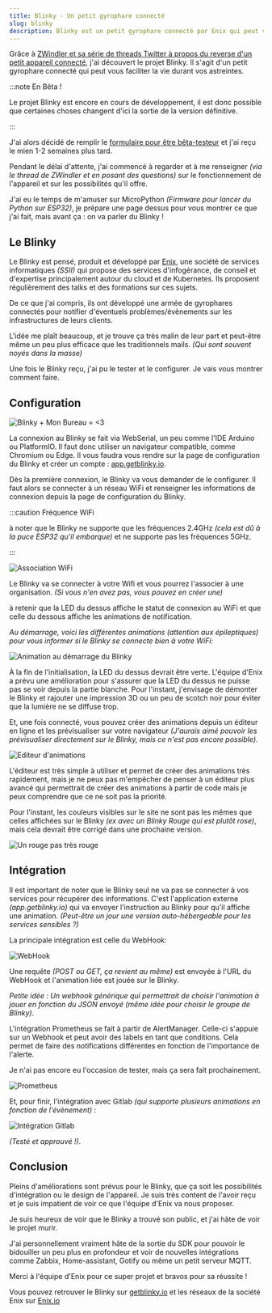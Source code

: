 ```yaml
---
title: Blinky - Un petit gyrophare connecté
slug: blinky
description: Blinky est un petit gyrophare connecté par Enix qui peut vous faciliter la vie durant vos astreintes
---
```


Grâce à [ZWindler et sa série de threads Twitter à propos du reverse d'un petit appareil connecté](https://blog.zwindler.fr/2023/06/16/reverse-blinky-enix-part1/), j'ai découvert le projet Blinky. Il s'agit d'un petit gyrophare connecté qui peut vous faciliter la vie durant vos astreintes.

:::note En Bêta !

Le projet Blinky est encore en cours de développement, il est donc possible que certaines choses changent d'ici la sortie de la version définitive.

:::

J'ai alors décidé de remplir le [formulaire pour être bêta-testeur](https://www.getblinky.io/) et j'ai reçu le mien 1-2 semaines plus tard.

Pendant le délai d'attente, j'ai commencé à regarder et à me renseigner *(via le thread de ZWindler et en posant des questions)* sur le fonctionnement de l'appareil et sur les possibilités qu'il offre.

J'ai eu le temps de m'amuser sur MicroPython *(Firmware pour lancer du Python sur ESP32)*, je prépare une page dessus pour vous montrer ce que j'ai fait, mais avant ça : on va parler du Blinky !

## Le Blinky

Le Blinky est pensé, produit et développé par [Enix](https://www.enix.io/fr), une société de services informatiques *(SSII)* qui propose des services d'infogérance, de conseil et d'expertise principalement autour du cloud et de Kubernetes. Ils proposent régulièrement des talks et des formations sur ces sujets.

De ce que j'ai compris, ils ont développé une armée de gyrophares connectés pour notifier d'éventuels problèmes/évènements sur les infrastructures de leurs clients.

L'idée me plaît beaucoup, et je trouve ça très malin de leur part et peut-être même un peu plus efficace que les traditionnels mails. *(Qui sont souvent noyés dans la masse)*

Une fois le Blinky reçu, j'ai pu le tester et le configurer. Je vais vous montrer comment faire.

## Configuration

![Blinky + Mon Bureau = <3](./Blinky-bureau.jpg)

La connexion au Blinky se fait via WebSerial, un peu comme l'IDE Arduino ou PlatformIO. Il faut donc utiliser un navigateur compatible, comme Chromium ou Edge. Il vous faudra vous rendre sur la page de configuration du Blinky et créer un compte : [app.getblinky.io](https://app.getblinky.io).

Dès la première connexion, le Blinky va vous demander de le configurer. Il faut alors se connecter à un réseau WiFi et renseigner les informations de connexion depuis la page de configuration du Blinky.

:::caution Fréquence WiFi

à noter que le Blinky ne supporte que les fréquences 2.4GHz *(cela est dû à la puce ESP32 qu'il embarque)* et ne supporte pas les fréquences 5GHz.

:::

![Association WiFi](./associate-blinky.png)

Le Blinky va se connecter à votre Wifi et vous pourrez l'associer à une organisation. *(Si vous n'en avez pas, vous pouvez en créer une)*

à retenir que la LED du dessus affiche le statut de connexion au WiFi et que celle du dessous affiche les animations de notification.

*Au démarrage, voici les différentes animations (attention aux épileptiques) pour vous informer si le Blinky se connecte bien à votre WiFi:*

![Animation au démarrage du Blinky](./start-animation.gif)

À la fin de l'initialisation, la LED du dessus devrait être verte. L'équipe d'Enix a prévu une amélioration pour s'assurer que la LED du dessus ne puisse pas se voir depuis la partie blanche. Pour l'instant, j'envisage de démonter le Blinky et rajouter une impression 3D ou un peu de scotch noir pour éviter que la lumière ne se diffuse trop.

Et, une fois connecté, vous pouvez créer des animations depuis un éditeur en ligne et les prévisualiser sur votre navigateur *(J'aurais aimé pouvoir les prévisualiser directement sur le Blinky, mais ce n'est pas encore possible)*.

![Editeur d'animations](./pattern-creator.gif)

L'éditeur est très simple à utiliser et permet de créer des animations très rapidement, mais je ne peux pas m'empêcher de penser à un éditeur plus avancé qui permettrait de créer des animations à partir de code mais je peux comprendre que ce ne soit pas la priorité.

Pour l'instant, les couleurs visibles sur le site ne sont pas les mêmes que celles affichées sur le Blinky *(ex avec un Blinky Rouge qui est plutôt rose)*, mais cela devrait être corrigé dans une prochaine version.

![Un rouge pas très rouge](./Rose-PasRouge.jpg)

## Intégration

Il est important de noter que le Blinky seul ne va pas se connecter à vos services pour récupérer des informations. C'est l'application externe *(app.getblinky.io)* qui va envoyer l'instruction au Blinky pour qu'il affiche une animation. *(Peut-être un jour une version auto-hébergeable pour les services sensibles ?)*

La principale intégration est celle du WebHook:

![WebHook](./webhook-example.png)

Une requête *(POST ou GET, ça revient au même)* est envoyée à l'URL du WebHook et l'animation liée est jouée sur le Blinky.

*Petite idée : Un webhook générique qui permettrait de choisir l'animation à jouer en fonction du JSON envoyé (même idée pour choisir le groupe de Blinky)*.

L'intégration Prometheus se fait à partir de AlertManager. Celle-ci s'appuie sur un Webhook et peut avoir des labels en tant que conditions. Cela permet de faire des notifications différentes en fonction de l'importance de l'alerte.

Je n'ai pas encore eu l'occasion de tester, mais ça sera fait prochainement.

![Prometheus](./Prometheus-integration.png)

Et, pour finir, l'intégration avec Gitlab *(qui supporte plusieurs animations en fonction de l'évènement)* :

![Intégration Gitlab](./gitlab.png)

*(Testé et approuvé !)*.

## Conclusion

Pleins d'améliorations sont prévus pour le Blinky, que ça soit les possibilités d'intégration ou le design de l'appareil. Je suis très content de l'avoir reçu et je suis impatient de voir ce que l'équipe d'Enix va nous proposer.

Je suis heureux de voir que le Blinky a trouvé son public, et j'ai hâte de voir le projet murir.

J'ai personnellement vraiment hâte de la sortie du SDK pour pouvoir le bidouiller un peu plus en profondeur et voir de nouvelles intégrations comme Zabbix, Home-assistant, Gotify ou même un petit serveur MQTT.

Merci à l'équipe d'Enix pour ce super projet et bravos pour sa réussite !

Vous pouvez retrouver le Blinky sur [getblinky.io](https://getblinky.io) et les réseaux de la société Enix sur [Enix.io](https://enix.io/fr/)
